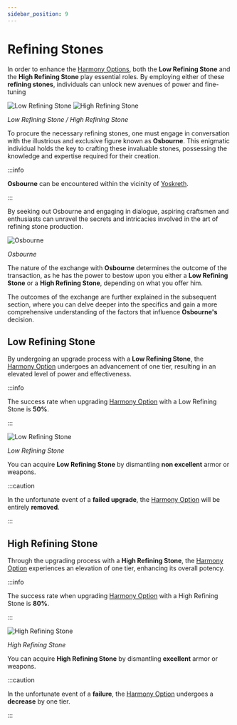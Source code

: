 ```yaml
---
sidebar_position: 9
---
```


# Refining Stones

In order to enhance the [Harmony Options](/items/jewels/regular-jewels/jewel-of-harmony), both the **Low Refining Stone** and the **High Refining Stone** play essential roles. By employing either of these **refining stones**, individuals can unlock new avenues of power and fine-tuning

![Low Refining Stone](/img/items/jewels/low-refining.png)
![High Refining Stone](/img/items/jewels/high-refining.png)

_Low Refining Stone / High Refining Stone_

To procure the necessary refining stones, one must engage in conversation with the illustrious and exclusive figure known as **Osbourne**. This enigmatic individual holds the key to crafting these invaluable stones, possessing the knowledge and expertise required for their creation.

:::info

**Osbourne** can be encountered within the vicinity of [Yoskreth](/maps/yoskreth).

:::

By seeking out Osbourne and engaging in dialogue, aspiring craftsmen and enthusiasts can unravel the secrets and intricacies involved in the art of refining stone production.

![Osbourne](/img/npc/osbourne.jpg)

_Osbourne_

The nature of the exchange with **Osbourne** determines the outcome of the transaction, as he has the power to bestow upon you either a **Low Refining Stone** or a **High Refining Stone**, depending on what you offer him.

The outcomes of the exchange are further explained in the subsequent section, where you can delve deeper into the specifics and gain a more comprehensive understanding of the factors that influence **Osbourne's** decision.

## Low Refining Stone

By undergoing an upgrade process with a **Low Refining Stone**, the [Harmony Option](/items/jewels/regular-jewels/jewel-of-harmony) undergoes an advancement of one tier, resulting in an elevated level of power and effectiveness.

:::info

The success rate when upgrading [Harmony Option](/items/jewels/regular-jewels/jewel-of-harmony) with a Low Refining Stone is **50%**.

:::

![Low Refining Stone](/img/items/jewels/low-refining.png)

_Low Refining Stone_

You can acquire **Low Refining Stone** by dismantling **non excellent** armor or weapons.

:::caution

In the unfortunate event of a **failed upgrade**, the [Harmony Option](/items/jewels/regular-jewels/jewel-of-harmony) will be entirely **removed**.

:::

## High Refining Stone

Through the upgrading process with a **High Refining Stone**, the [Harmony Option](/items/jewels/regular-jewels/jewel-of-harmony) experiences an elevation of one tier, enhancing its overall potency.

:::info

The success rate when upgrading [Harmony Option](/items/jewels/regular-jewels/jewel-of-harmony) with a High Refining Stone is **80%**.

:::

![High Refining Stone](/img/items/jewels/high-refining.png)

_High Refining Stone_

You can acquire **High Refining Stone** by dismantling **excellent** armor or weapons.

:::caution

In the unfortunate event of a **failure**, the [Harmony Option](/items/jewels/regular-jewels/jewel-of-harmony) undergoes a **decrease** by one tier.

:::